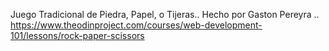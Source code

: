Juego Tradicional de 
Piedra, Papel, o Tijeras..
Hecho por Gaston Pereyra
..
https://www.theodinproject.com/courses/web-development-101/lessons/rock-paper-scissors